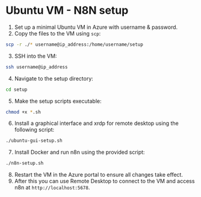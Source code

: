 # Ubuntu VM - N8N setup

1. Set up a minimal Ubuntu VM in Azure with username & password.
2. Copy the files to the VM using `scp`:
```bash
scp -r ./* username@ip_address:/home/username/setup
```
3. SSH into the VM:
```bash
ssh username@ip_address
```
4. Navigate to the setup directory:
```bash
cd setup
```
5. Make the setup scripts executable:
```bash
chmod +x *.sh
```
6. Install a graphical interface and xrdp for remote desktop using the following script:
```bash
./ubuntu-gui-setup.sh
```
7. Install Docker and run n8n using the provided script:
```bash
./n8n-setup.sh
```
8. Restart the VM in the Azure portal to ensure all changes take effect.
9. After this you can use Remote Desktop to connect to the VM and access n8n at `http://localhost:5678`.
